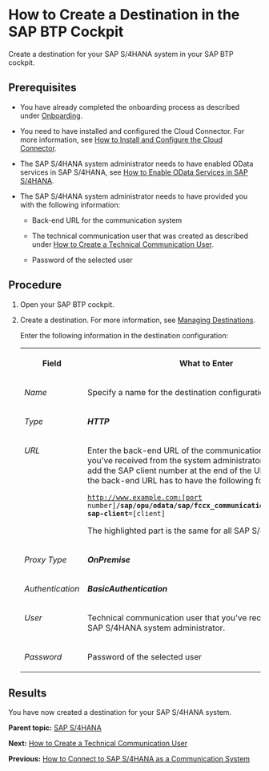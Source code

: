 <!-- loio5c2b2f088a4f4fb0bb4921815264a167 -->

# How to Create a Destination in the SAP BTP Cockpit

Create a destination for your SAP S/4HANA system in your SAP BTP cockpit.



<a name="loio5c2b2f088a4f4fb0bb4921815264a167__prereq_ew2_4r1_5qb"/>

## Prerequisites

-   You have already completed the onboarding process as described under [Onboarding](../Onboarding/onboarding-1987953.md).

-   You need to have installed and configured the Cloud Connector. For more information, see [How to Install and Configure the Cloud Connector](how-to-install-and-configure-the-cloud-connector-4cf0fb0.md).

-   The SAP S/4HANA system administrator needs to have enabled OData services in SAP S/4HANA, see [How to Enable OData Services in SAP S/4HANA](how-to-enable-odata-services-in-sap-s-4hana-fb5fe06.md).

-   The SAP S/4HANA system administrator needs to have provided you with the following information:

    -   Back-end URL for the communication system

    -   The technical communication user that was created as described under [How to Create a Technical Communication User](how-to-create-a-technical-communication-user-c4a9b51.md).

    -   Password of the selected user





## Procedure

1.  Open your SAP BTP cockpit.

2.  Create a destination. For more information, see [Managing Destinations](https://help.sap.com/docs/CP_CONNECTIVITY/cca91383641e40ffbe03bdc78f00f681/84e45e071c7646c88027fffc6a7bb787.html).

    Enter the following information in the destination configuration:


    <table>
    <tr>
    <th valign="top">

    Field


    
    </th>
    <th valign="top">

    What to Enter


    
    </th>
    </tr>
    <tr>
    <td valign="top">

    *Name*


    
    </td>
    <td valign="top">

    Specify a name for the destination configuration.


    
    </td>
    </tr>
    <tr>
    <td valign="top">

    *Type*


    
    </td>
    <td valign="top">

     ***HTTP*** 


    
    </td>
    </tr>
    <tr>
    <td valign="top">

    *URL*


    
    </td>
    <td valign="top">

    Enter the back-end URL of the communication system that you've received from the system administrator. Make sure to add the SAP client number at the end of the URL. Accordingly, the back-end URL has to have the following format:

    <code>http://www.example.com:[port number]<b>/sap/opu/odata/sap/fccx_communication_services_srv?sap-client</b>=[client]</code>

    The highlighted part is the same for all SAP S/4HANA systems.


    
    </td>
    </tr>
    <tr>
    <td valign="top">

    *Proxy Type*


    
    </td>
    <td valign="top">

    ***OnPremise*** 


    
    </td>
    </tr>
    <tr>
    <td valign="top">

    *Authentication*


    
    </td>
    <td valign="top">

    ***BasicAuthentication***


    
    </td>
    </tr>
    <tr>
    <td valign="top">

    *User*


    
    </td>
    <td valign="top">

    Technical communication user that you've received from the SAP S/4HANA system administrator.


    
    </td>
    </tr>
    <tr>
    <td valign="top">

    *Password*


    
    </td>
    <td valign="top">

    Password of the selected user


    
    </td>
    </tr>
    </table>
    



<a name="loio5c2b2f088a4f4fb0bb4921815264a167__result_fsc_1s1_5qb"/>

## Results

You have now created a destination for your SAP S/4HANA system.

**Parent topic:** [SAP S/4HANA](sap-s-4hana-15a3a5b.md "Perform the following steps to connect SAP S/4HANA Cloud for advanced financial closing to your SAP S/4HANA system. Perform the last two steps only if they apply to your use case.")

**Next:** [How to Create a Technical Communication User](how-to-create-a-technical-communication-user-c4a9b51.md "Create a technical communication user for your SAP S/4HANA system.")

**Previous:** [How to Connect to SAP S/4HANA as a Communication System](how-to-connect-to-sap-s-4hana-as-a-communication-system-34ec755.md "Connect to SAP S/4HANA as your financial communication system to retrieve information about organizational units, the factory calendar, and so on.")

